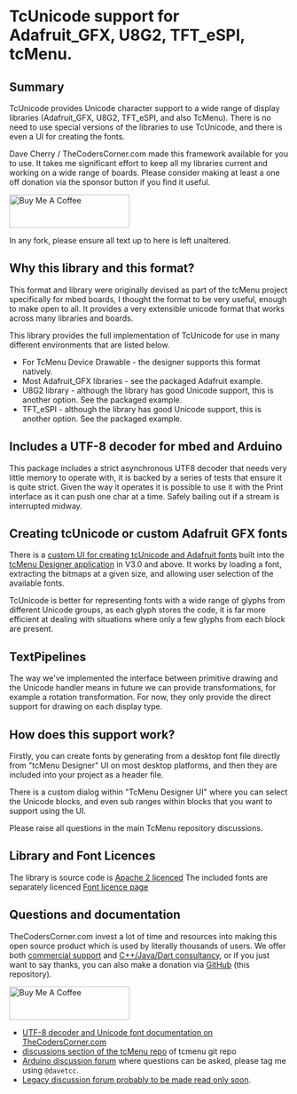 # TcUnicode support for Adafruit_GFX, U8G2, TFT_eSPI, tcMenu.

## Summary

TcUnicode provides Unicode character support to a wide range of display libraries (Adafruit_GFX, U8G2, TFT_eSPI, and also TcMenu). There is no need to use special versions of the libraries to use TcUnicode, and there is even a UI for creating the fonts. 

Dave Cherry / TheCodersCorner.com made this framework available for you to use. It takes me significant effort to keep all my libraries current and working on a wide range of boards. Please consider making at least a one off donation via the sponsor button if you find it useful.

<a href="https://www.buymeacoffee.com/davetcc" target="_blank"><img src="https://cdn.buymeacoffee.com/buttons/v2/default-blue.png" alt="Buy Me A Coffee" style="height: 60px !important;width: 217px !important;" ></a>

In any fork, please ensure all text up to here is left unaltered.

## Why this library and this format?

This format and library were originally devised as part of the tcMenu project specifically for mbed boards, I thought the format to be very useful, enough to make open to all. It provides a very extensible unicode format that works across many libraries and boards.

This library provides the full implementation of TcUnicode for use in many different environments that are listed below.

* For TcMenu Device Drawable - the designer supports this format natively.
* Most Adafruit_GFX libraries - see the packaged Adafruit example.
* U8G2 library - although the library has good Unicode support, this is another option. See the packaged example.
* TFT_eSPI - although the library has good Unicode support, this is another option. See the packaged example.

## Includes a UTF-8 decoder for mbed and Arduino

This package includes a strict asynchronous UTF8 decoder that needs very little memory to operate with, it is backed by a series of tests that ensure it is quite strict. Given the way it operates it is possible to use it with the Print interface as it can push one char at a time. Safely bailing out if a stream is interrupted midway.

## Creating tcUnicode or custom Adafruit GFX fonts

There is a [custom UI for creating tcUnicode and Adafruit fonts](https://www.thecoderscorner.com/products/arduino-libraries/tc-menu/using-custom-fonts-in-menu/#creating-a-unicode-or-adafruit-font-using-the-designer-ui) built into the [tcMenu Designer application](https://github.com/davetcc/tcMenu/releases) in V3.0 and above. It works by loading a font, extracting the bitmaps at a given size, and allowing user selection of the available fonts.

TcUnicode is better for representing fonts with a wide range of glyphs from different Unicode groups, as each glyph stores the code, it is far more efficient at dealing with situations where only a few glyphs from each block are present.

## TextPipelines

The way we've implemented the interface between primitive drawing and the Unicode handler means in future we can provide transformations, for example a rotation transformation. For now, they only provide the direct support for drawing on each display type.

## How does this support work?

Firstly, you can create fonts by generating from a desktop font file directly from "tcMenu Designer" UI on most desktop platforms, and then they are included into your project as a header file.

There is a custom dialog within "TcMenu Designer UI" where you can select the Unicode blocks, and even sub ranges within blocks that you want to support using the UI.

Please raise all questions in the main TcMenu repository discussions.

## Library and Font Licences

The library is source code is [Apache 2 licenced](LICENSE)
The included fonts are separately licenced [Font licence page](src/Fonts/font-licenses.txt)

## Questions and documentation

TheCodersCorner.com invest a lot of time and resources into making this open source product which is used by literally thousands of users. We offer both [commercial support](https://www.thecoderscorner.com/support-services/training-support/) and [C++/Java/Dart consultancy](https://www.thecoderscorner.com/support-services/consultancy/), or if you just want to say thanks, you can also make a donation via [GitHub](https://github.com/davetcc/tcMenu) (this repository). 

<a href="https://www.buymeacoffee.com/davetcc" target="_blank"><img src="https://cdn.buymeacoffee.com/buttons/v2/default-blue.png" alt="Buy Me A Coffee" style="height: 60px !important;width: 217px !important;" ></a>

* [UTF-8 decoder and Unicode font documentation on TheCodersCorner.com](https://www.thecoderscorner.com/products/arduino-libraries/tc-unicode-helper/)
* [discussions section of the tcMenu repo](https://github.com/davetcc/tcMenu/discussions) of tcmenu git repo
* [Arduino discussion forum](https://forum.arduino.cc/) where questions can be asked, please tag me using `@davetcc`.
* [Legacy discussion forum probably to be made read only soon](https://www.thecoderscorner.com/jforum/).

